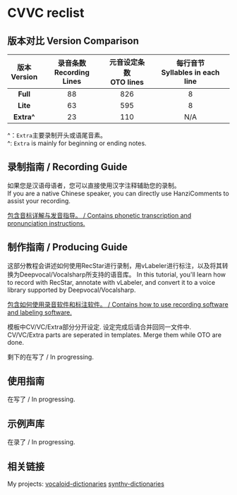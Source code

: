 # CVVC reclist

## 版本对比 Version Comparison

| 版本<br/>Version | 录音条数<br/>Recording Lines | 元音设定条数<br/>OTO lines | 每行音节<br/>Syllables in each line |
| :--------------------: | :--------------------------------: | :------------------------------: | :---------------------------------------: |
| **Full** | 88 | 826 | 8 |
| **Lite** | 63 | 595 | 8 |
| **Extra^** | 23 | 110 | N/A |

^：`Extra`主要录制开头或语尾音素。  
^: `Extra` is mainly for beginning or ending notes.

## 录制指南 / Recording Guide

如果您是汉语母语者，您可以直接使用汉字注释辅助您的录制。  
If you are a native Chinese speaker, you can directly use HanziComments to assist your recording.   

[包含音标详解与发音指导。 / Contains phonetic transcription and pronunciation instructions.](/mandarin-reclist/recording)

## 制作指南 / Producing Guide

这部分教程会讲述如何使用RecStar进行录制，用vLabeler进行标注，以及将其转换为Deepvocal/Vocalsharp所支持的语音库。
In this tutorial, you'll learn how to record with RecStar, annotate with vLabeler, and convert it to a voice library supported by Deepvocal/Vocalsharp.

[包含如何使用录音软件和标注软件。 / Contains how to use recording software and labeling software.](/mandarin-reclist/producing)  

模板中CV/VC/Extra部分分开设定. 设定完成后请合并回同一文件中.  
CV/VC/Extra parts are seperated in templates. Merge them while OTO are done.

剩下的在写了 / In progressing.

## 使用指南

在写了 / In progressing.

## 示例声库

在录了 / In progressing.

## 相关链接

My projects:    [vocaloid-dictionaries](/vocaloid-dictionaries/)    [synthv-dictionaries](/synthv-dictionaries/)

